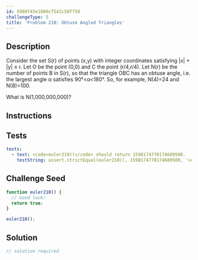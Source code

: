 ```yaml
---
id: 5900f43e1000cf542c50ff50
challengeType: 5
title: 'Problem 210: Obtuse Angled Triangles'
---
```


## Description
<section id='description'>
Consider the set S(r) of points (x,y) with integer coordinates satisfying |x| + |y| ≤ r.
Let O be the point (0,0) and C the point (r/4,r/4).
Let N(r) be the number of points B in S(r), so that the triangle OBC has an obtuse angle, i.e. the largest angle α satisfies 90°<α<180°.
So, for example, N(4)=24 and N(8)=100.

What is N(1,000,000,000)?
</section>

## Instructions
<section id='instructions'>

</section>

## Tests
<section id='tests'>

```yml
tests:
  - text: <code>euler210()</code> should return 1598174770174689500.
    testString: assert.strictEqual(euler210(), 1598174770174689500, '<code>euler210()</code> should return 1598174770174689500.');

```

</section>

## Challenge Seed
<section id='challengeSeed'>

<div id='js-seed'>

```js
function euler210() {
  // Good luck!
  return true;
}

euler210();
```

</div>



</section>

## Solution
<section id='solution'>

```js
// solution required
```
</section>
